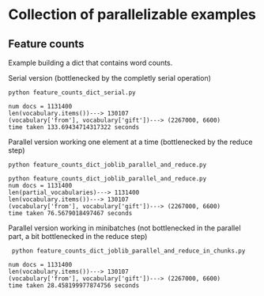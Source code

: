 # Collection of parallelizable examples


## Feature counts

Example building a dict that contains word counts.

Serial version (bottlenecked by the completly serial operation)
```
python feature_counts_dict_serial.py 
```

```
num docs = 1131400
len(vocabulary.items())---> 130107
(vocabulary['from'], vocabulary['gift'])---> (2267000, 6600)
time taken 133.69434714317322 seconds
```


Parallel version working one element at a time (bottlenecked by the reduce step)

```
python feature_counts_dict_joblib_parallel_and_reduce.py
```

```
python feature_counts_dict_joblib_parallel_and_reduce.py
num docs = 1131400
len(partial_vocabularies)---> 1131400
len(vocabulary.items())---> 130107
(vocabulary['from'], vocabulary['gift'])---> (2267000, 6600)
time taken 76.5679018497467 seconds
```



Parallel version working in minibatches (not bottlenecked in the parallel part, a bit bottlenecked in the reduce step)
```
 python feature_counts_dict_joblib_parallel_and_reduce_in_chunks.py
```

```
num docs = 1131400
len(vocabulary.items())---> 130107
(vocabulary['from'], vocabulary['gift'])---> (2267000, 6600)
time taken 28.458199977874756 seconds
```
